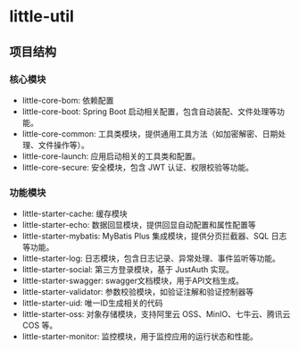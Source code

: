 # little-util

## 项目结构

### 核心模块

- little-core-bom: 依赖配置
- little-core-boot: Spring Boot 启动相关配置，包含自动装配、文件处理等功能。
- little-core-common: 工具类模块，提供通用工具方法（如加密解密、日期处理、文件操作等）。
- little-core-launch: 应用启动相关的工具类和配置。
- little-core-secure: 安全模块，包含 JWT 认证、权限校验等功能。

### 功能模块

- little-starter-cache: 缓存模块
- little-starter-echo: 数据回显模块，提供回显自动配置和属性配置等
- little-starter-mybatis: MyBatis Plus 集成模块，提供分页拦截器、SQL 日志等功能。
- little-starter-log: 日志模块，包含日志记录、异常处理、事件监听等功能。
- little-starter-social:  第三方登录模块，基于 JustAuth 实现。
- little-starter-swagger: swagger文档模块，用于API文档生成。
- little-starter-validator: 参数校验模块，如验证注解和验证控制器等
- little-starter-uid: 唯一ID生成相关的代码
- little-starter-oss: 对象存储模块，支持阿里云 OSS、MinIO、七牛云、腾讯云 COS 等。
- little-starter-monitor: 监控模块，用于监控应用的运行状态和性能。
